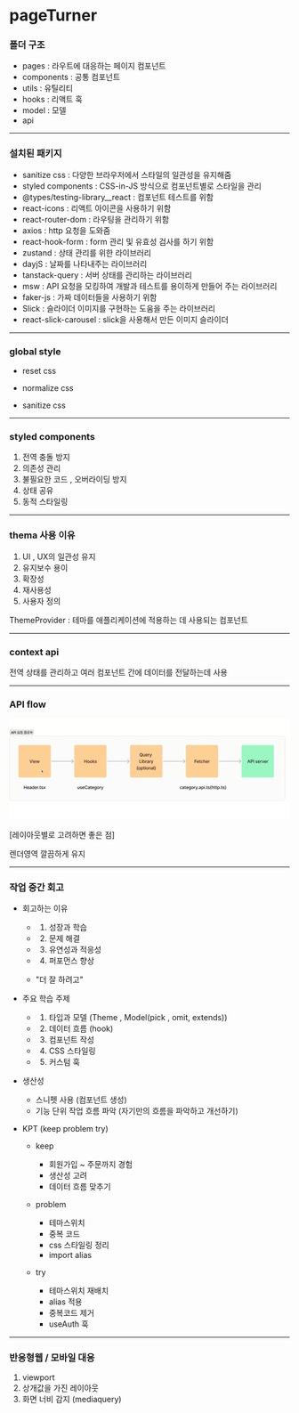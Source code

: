 # pageTurner

### 폴더 구조

- pages : 라우트에 대응하는 페이지 컴포넌트
- components : 공통 컴포넌트
- utils : 유틸리티
- hooks : 리액트 훅
- model : 모델
- api

---

### 설치된 패키지

- sanitize css : 다양한 브라우저에서 스타일의 일관성을 유지해줌
- styled components : CSS-in-JS 방식으로 컴포넌트별로 스타일을 관리
- @types/testing-library\_\_react : 컴포넌트 테스트를 위함
- react-icons : 리액트 아이콘을 사용하기 위함
- react-router-dom : 라우팅을 관리하기 위함
- axios : http 요청을 도와줌
- react-hook-form : form 관리 및 유효성 검사를 하기 위함
- zustand : 상태 관리를 위한 라이브러리
- dayjS : 날짜를 나타내주는 라이브러리
- tanstack-query : 서버 상태를 관리하는 라이브러리
- msw : API 요청을 모킹하여 개발과 테스트를 용이하게 만들어 주는 라이브러리
- faker-js : 가짜 데이터들을 사용하기 위함
- Slick : 슬라이더 이미지를 구현하는 도움을 주는 라이브러리
- react-slick-carousel : slick을 사용해서 만든 이미지 슬라이더

---

### global style

- reset css

- normalize css

- sanitize css

---

### styled components

1. 전역 충돌 방지
2. 의존성 관리
3. 불필요한 코드 , 오버라이딩 방지
4. 상태 공유
5. 동적 스타일링

---

### thema 사용 이유

1. UI , UX의 일관성 유지
2. 유지보수 용이
3. 확장성
4. 재사용성
5. 사용자 정의

ThemeProvider : 테마를 애플리케이션에 적용하는 데 사용되는 컴포넌트

---

### context api

전역 상태를 관리하고 여러 컴포넌트 간에 데이터를 전달하는데 사용

---

### API flow

<img src='./src/assets/git/API-flow.png'>

[레이아웃별로 고려하면 좋은 점]

렌더영역 깔끔하게 유지

---

### 작업 중간 회고

- 회고하는 이유

  - 1. 성장과 학습
  - 2. 문제 해결
  - 3. 유연성과 적응성
  - 4. 퍼포먼스 향상

  - "더 잘 하려고"

- 주요 학습 주제

  - 1. 타입과 모델 (Theme , Model(pick , omit, extends))
  - 2. 데이터 흐름 (hook)
  - 3. 컴포넌트 작성
  - 4. CSS 스타일링
  - 5. 커스텀 훅

- 생산성

  - 스니펫 사용 (컴포넌트 생성)
  - 기능 단위 작업 흐름 파악 (자기만의 흐름을 파악하고 개선하기)

- KPT (keep problem try)

  - keep

    - 회원가입 ~ 주문까지 경험
    - 생산성 고려
    - 데이터 흐름 맞추기

  - problem

    - 테마스위치
    - 중복 코드
    - css 스타일링 정리
    - import alias

  - try
    - 테마스위치 재배치
    - alias 적용
    - 중복코드 제거
    - useAuth 훅

---

### 반응형웹 / 모바일 대응

1. viewport
2. 상개값을 가진 레이아웃
3. 화면 너비 감지 (mediaquery)
